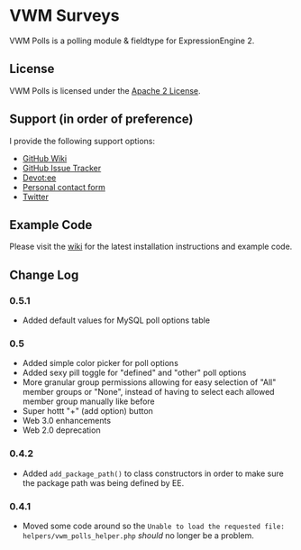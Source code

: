 # VWM Surveys

VWM Polls is a polling module & fieldtype for ExpressionEngine 2.

## License

VWM Polls is licensed under the [Apache 2 License](http://www.apache.org/licenses/LICENSE-2.0.html).

## Support (in order of preference)

I provide the following support options:

* [GitHub Wiki](https://github.com/vmichnowicz/vwm_polls/wiki)
* [GitHub Issue Tracker](https://github.com/vmichnowicz/vwm_polls/issues)
* [Devot:ee](http://devot-ee.com/add-ons/vwm-polls)
* [Personal contact form](http://www.vmichnowicz.com/contact)
* [Twitter](http://twitter.com/vmichnowicz)

## Example Code

Please visit the [wiki](https://github.com/vmichnowicz/vwm_polls/wiki) for the latest installation instructions and example code.

## Change Log

### 0.5.1

* Added default values for MySQL poll options table

### 0.5

* Added simple color picker for poll options
* Added sexy pill toggle for "defined" and "other" poll options
* More granular group permissions allowing for easy selection of "All" member groups or "None", instead of having to select each allowed member group manually like before
* Super hottt "+" (add option) button
* Web 3.0 enhancements
* Web 2.0 deprecation

### 0.4.2

* Added `add_package_path()` to class constructors in order to make sure the package path was being defined by EE.

### 0.4.1

* Moved some code around so the `Unable to load the requested file: helpers/vwm_polls_helper.php` *should* no longer be a problem.